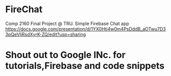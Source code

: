 # FireChat
Comp 2160 Final Project @ TRU. Simple Firebase Chat app
https://docs.google.com/presentation/d/1YX0Hti4w0m4PsDddB_aOTwu7D33pQeVljRsdXyrK-ZQ/edit?usp=sharing
 # Shout out to Google INc. for tutorials,Firebase and code snippets
